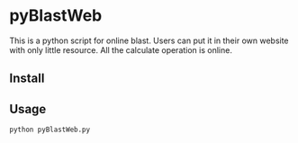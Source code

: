 # pyBlastWeb
This is a python script for online blast. Users can put it in their own website with only little resource. All the calculate operation is online.
## Install

## Usage

```
python pyBlastWeb.py
```
